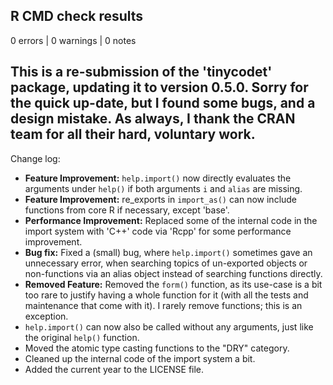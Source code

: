 ## R CMD check results

0 errors | 0 warnings | 0 notes

## This is a re-submission of the 'tinycodet' package, updating it to version 0.5.0. Sorry for the quick up-date, but I found some bugs, and a design mistake. As always, I thank the CRAN team for all their hard, voluntary work.


Change log:

* **Feature Improvement:** `help.import()` now directly evaluates the arguments under `help()` if both arguments `i` and `alias` are missing.
* **Feature Improvement:** re_exports in `import_as()` can now include functions from core R if necessary, except 'base'.
* **Performance Improvement:** Replaced some of the internal code in the import system with 'C++' code via 'Rcpp' for some performance improvement.
* **Bug fix:** Fixed a (small) bug, where `help.import()` sometimes gave an unnecessary error, when searching topics of un-exported objects or non-functions via an alias object instead of searching functions directly.
* **Removed Feature:** Removed the `form()` function, as its use-case is a bit too rare to justify having a whole function for it (with all the tests and maintenance that come with it). I rarely remove functions; this is an exception.
* `help.import()` can now also be called without any arguments, just like the original `help()` function.
* Moved the atomic type casting functions to the "DRY" category.
* Cleaned up the internal code of the import system a bit.
* Added the current year to the LICENSE file.

